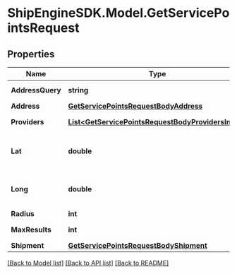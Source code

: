 # ShipEngineSDK.Model.GetServicePointsRequest

## Properties

Name | Type | Description | Notes
------------ | ------------- | ------------- | -------------
**AddressQuery** | **string** | Unstructured text to search for service points by. | [optional] 
**Address** | [**GetServicePointsRequestBodyAddress**](GetServicePointsRequestBodyAddress.md) |  | [optional] 
**Providers** | [**List&lt;GetServicePointsRequestBodyProvidersInner&gt;**](GetServicePointsRequestBodyProvidersInner.md) | An array of shipping service providers and service codes | 
**Lat** | **double** | The latitude of the point. Represented as signed degrees. Required if long is provided. http://www.geomidpoint.com/latlon.html | [optional] 
**Long** | **double** | The longitude of the point. Represented as signed degrees. Required if lat is provided. http://www.geomidpoint.com/latlon.html | [optional] 
**Radius** | **int** | Search radius in kilometers | [optional] 
**MaxResults** | **int** | The maximum number of service points to return | [optional] 
**Shipment** | [**GetServicePointsRequestBodyShipment**](GetServicePointsRequestBodyShipment.md) |  | [optional] 

[[Back to Model list]](../README.md#documentation-for-models) [[Back to API list]](../README.md#documentation-for-api-endpoints) [[Back to README]](../README.md)

